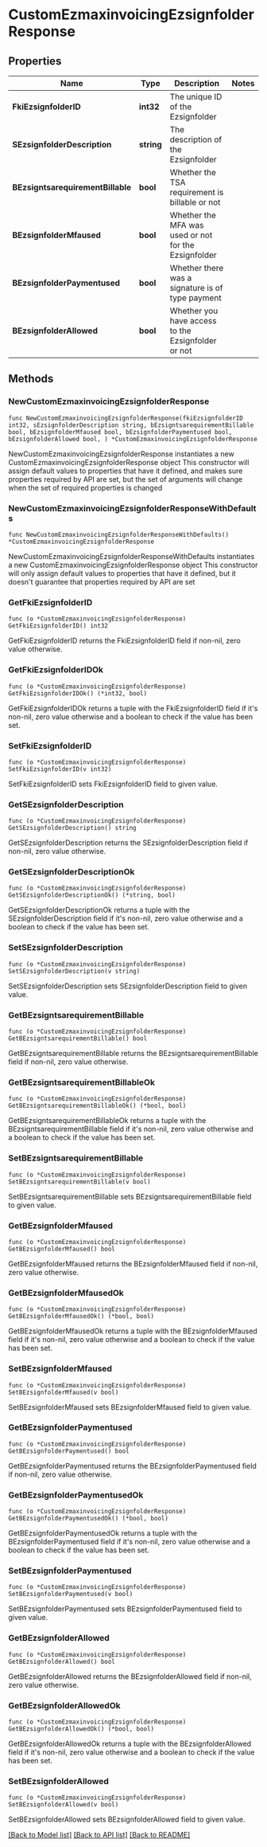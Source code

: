 # CustomEzmaxinvoicingEzsignfolderResponse

## Properties

Name | Type | Description | Notes
------------ | ------------- | ------------- | -------------
**FkiEzsignfolderID** | **int32** | The unique ID of the Ezsignfolder | 
**SEzsignfolderDescription** | **string** | The description of the Ezsignfolder | 
**BEzsigntsarequirementBillable** | **bool** | Whether the TSA requirement is billable or not | 
**BEzsignfolderMfaused** | **bool** | Whether the MFA was used or not for the Ezsignfolder | 
**BEzsignfolderPaymentused** | **bool** | Whether there was a signature is of type payment | 
**BEzsignfolderAllowed** | **bool** | Whether you have access to the Ezsignfolder or not | 

## Methods

### NewCustomEzmaxinvoicingEzsignfolderResponse

`func NewCustomEzmaxinvoicingEzsignfolderResponse(fkiEzsignfolderID int32, sEzsignfolderDescription string, bEzsigntsarequirementBillable bool, bEzsignfolderMfaused bool, bEzsignfolderPaymentused bool, bEzsignfolderAllowed bool, ) *CustomEzmaxinvoicingEzsignfolderResponse`

NewCustomEzmaxinvoicingEzsignfolderResponse instantiates a new CustomEzmaxinvoicingEzsignfolderResponse object
This constructor will assign default values to properties that have it defined,
and makes sure properties required by API are set, but the set of arguments
will change when the set of required properties is changed

### NewCustomEzmaxinvoicingEzsignfolderResponseWithDefaults

`func NewCustomEzmaxinvoicingEzsignfolderResponseWithDefaults() *CustomEzmaxinvoicingEzsignfolderResponse`

NewCustomEzmaxinvoicingEzsignfolderResponseWithDefaults instantiates a new CustomEzmaxinvoicingEzsignfolderResponse object
This constructor will only assign default values to properties that have it defined,
but it doesn't guarantee that properties required by API are set

### GetFkiEzsignfolderID

`func (o *CustomEzmaxinvoicingEzsignfolderResponse) GetFkiEzsignfolderID() int32`

GetFkiEzsignfolderID returns the FkiEzsignfolderID field if non-nil, zero value otherwise.

### GetFkiEzsignfolderIDOk

`func (o *CustomEzmaxinvoicingEzsignfolderResponse) GetFkiEzsignfolderIDOk() (*int32, bool)`

GetFkiEzsignfolderIDOk returns a tuple with the FkiEzsignfolderID field if it's non-nil, zero value otherwise
and a boolean to check if the value has been set.

### SetFkiEzsignfolderID

`func (o *CustomEzmaxinvoicingEzsignfolderResponse) SetFkiEzsignfolderID(v int32)`

SetFkiEzsignfolderID sets FkiEzsignfolderID field to given value.


### GetSEzsignfolderDescription

`func (o *CustomEzmaxinvoicingEzsignfolderResponse) GetSEzsignfolderDescription() string`

GetSEzsignfolderDescription returns the SEzsignfolderDescription field if non-nil, zero value otherwise.

### GetSEzsignfolderDescriptionOk

`func (o *CustomEzmaxinvoicingEzsignfolderResponse) GetSEzsignfolderDescriptionOk() (*string, bool)`

GetSEzsignfolderDescriptionOk returns a tuple with the SEzsignfolderDescription field if it's non-nil, zero value otherwise
and a boolean to check if the value has been set.

### SetSEzsignfolderDescription

`func (o *CustomEzmaxinvoicingEzsignfolderResponse) SetSEzsignfolderDescription(v string)`

SetSEzsignfolderDescription sets SEzsignfolderDescription field to given value.


### GetBEzsigntsarequirementBillable

`func (o *CustomEzmaxinvoicingEzsignfolderResponse) GetBEzsigntsarequirementBillable() bool`

GetBEzsigntsarequirementBillable returns the BEzsigntsarequirementBillable field if non-nil, zero value otherwise.

### GetBEzsigntsarequirementBillableOk

`func (o *CustomEzmaxinvoicingEzsignfolderResponse) GetBEzsigntsarequirementBillableOk() (*bool, bool)`

GetBEzsigntsarequirementBillableOk returns a tuple with the BEzsigntsarequirementBillable field if it's non-nil, zero value otherwise
and a boolean to check if the value has been set.

### SetBEzsigntsarequirementBillable

`func (o *CustomEzmaxinvoicingEzsignfolderResponse) SetBEzsigntsarequirementBillable(v bool)`

SetBEzsigntsarequirementBillable sets BEzsigntsarequirementBillable field to given value.


### GetBEzsignfolderMfaused

`func (o *CustomEzmaxinvoicingEzsignfolderResponse) GetBEzsignfolderMfaused() bool`

GetBEzsignfolderMfaused returns the BEzsignfolderMfaused field if non-nil, zero value otherwise.

### GetBEzsignfolderMfausedOk

`func (o *CustomEzmaxinvoicingEzsignfolderResponse) GetBEzsignfolderMfausedOk() (*bool, bool)`

GetBEzsignfolderMfausedOk returns a tuple with the BEzsignfolderMfaused field if it's non-nil, zero value otherwise
and a boolean to check if the value has been set.

### SetBEzsignfolderMfaused

`func (o *CustomEzmaxinvoicingEzsignfolderResponse) SetBEzsignfolderMfaused(v bool)`

SetBEzsignfolderMfaused sets BEzsignfolderMfaused field to given value.


### GetBEzsignfolderPaymentused

`func (o *CustomEzmaxinvoicingEzsignfolderResponse) GetBEzsignfolderPaymentused() bool`

GetBEzsignfolderPaymentused returns the BEzsignfolderPaymentused field if non-nil, zero value otherwise.

### GetBEzsignfolderPaymentusedOk

`func (o *CustomEzmaxinvoicingEzsignfolderResponse) GetBEzsignfolderPaymentusedOk() (*bool, bool)`

GetBEzsignfolderPaymentusedOk returns a tuple with the BEzsignfolderPaymentused field if it's non-nil, zero value otherwise
and a boolean to check if the value has been set.

### SetBEzsignfolderPaymentused

`func (o *CustomEzmaxinvoicingEzsignfolderResponse) SetBEzsignfolderPaymentused(v bool)`

SetBEzsignfolderPaymentused sets BEzsignfolderPaymentused field to given value.


### GetBEzsignfolderAllowed

`func (o *CustomEzmaxinvoicingEzsignfolderResponse) GetBEzsignfolderAllowed() bool`

GetBEzsignfolderAllowed returns the BEzsignfolderAllowed field if non-nil, zero value otherwise.

### GetBEzsignfolderAllowedOk

`func (o *CustomEzmaxinvoicingEzsignfolderResponse) GetBEzsignfolderAllowedOk() (*bool, bool)`

GetBEzsignfolderAllowedOk returns a tuple with the BEzsignfolderAllowed field if it's non-nil, zero value otherwise
and a boolean to check if the value has been set.

### SetBEzsignfolderAllowed

`func (o *CustomEzmaxinvoicingEzsignfolderResponse) SetBEzsignfolderAllowed(v bool)`

SetBEzsignfolderAllowed sets BEzsignfolderAllowed field to given value.



[[Back to Model list]](../README.md#documentation-for-models) [[Back to API list]](../README.md#documentation-for-api-endpoints) [[Back to README]](../README.md)



